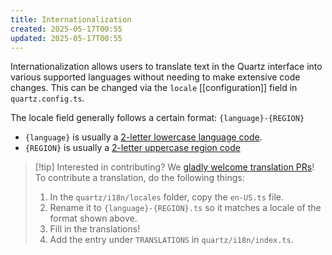 ```yaml
---
title: Internationalization
created: 2025-05-17T00:55
updated: 2025-05-17T00:55
---
```


Internationalization allows users to translate text in the Quartz interface into various supported languages without needing to make extensive code changes. This can be changed via the `locale` [[configuration]] field in `quartz.config.ts`.

The locale field generally follows a certain format: `{language}-{REGION}`

- `{language}` is usually a [2-letter lowercase language code](https://en.wikipedia.org/wiki/List_of_ISO_639_language_codes).
- `{REGION}` is usually a [2-letter uppercase region code](https://en.wikipedia.org/wiki/ISO_3166-1_alpha-2)

> [!tip] Interested in contributing?
> We [gladly welcome translation PRs](https://github.com/jackyzha0/quartz/tree/v4/quartz/i18n/locales)! To contribute a translation, do the following things:
>
> 1. In the `quartz/i18n/locales` folder, copy the `en-US.ts` file.
> 2. Rename it to `{language}-{REGION}.ts` so it matches a locale of the format shown above.
> 3. Fill in the translations!
> 4. Add the entry under `TRANSLATIONS` in `quartz/i18n/index.ts`.
